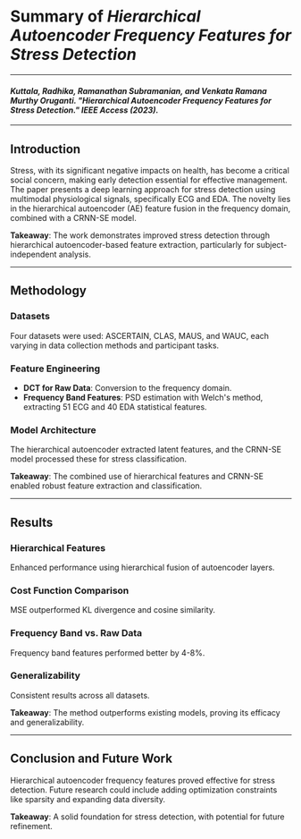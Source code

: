 # Summary of *Hierarchical Autoencoder Frequency Features for Stress Detection*

---
#### *Kuttala, Radhika, Ramanathan Subramanian, and Venkata Ramana Murthy Oruganti. "Hierarchical Autoencoder Frequency Features for Stress Detection." IEEE Access (2023).*

---

## Introduction

Stress, with its significant negative impacts on health, has become a critical social concern, making early detection essential for effective management. The paper presents a deep learning approach for stress detection using multimodal physiological signals, specifically ECG and EDA. The novelty lies in the hierarchical autoencoder (AE) feature fusion in the frequency domain, combined with a CRNN-SE model.

**Takeaway**: The work demonstrates improved stress detection through hierarchical autoencoder-based feature extraction, particularly for subject-independent analysis.

---

## Methodology

### Datasets

Four datasets were used: ASCERTAIN, CLAS, MAUS, and WAUC, each varying in data collection methods and participant tasks.

### Feature Engineering

- **DCT for Raw Data**: Conversion to the frequency domain.
- **Frequency Band Features**: PSD estimation with Welch's method, extracting 51 ECG and 40 EDA statistical features.

### Model Architecture

The hierarchical autoencoder extracted latent features, and the CRNN-SE model processed these for stress classification.

**Takeaway**: The combined use of hierarchical features and CRNN-SE enabled robust feature extraction and classification.

---

## Results

### Hierarchical Features

Enhanced performance using hierarchical fusion of autoencoder layers.

### Cost Function Comparison

MSE outperformed KL divergence and cosine similarity.

### Frequency Band vs. Raw Data

Frequency band features performed better by 4-8%.

### Generalizability

Consistent results across all datasets.

**Takeaway**: The method outperforms existing models, proving its efficacy and generalizability.

---

## Conclusion and Future Work

Hierarchical autoencoder frequency features proved effective for stress detection. Future research could include adding optimization constraints like sparsity and expanding data diversity.

**Takeaway**: A solid foundation for stress detection, with potential for future refinement.
